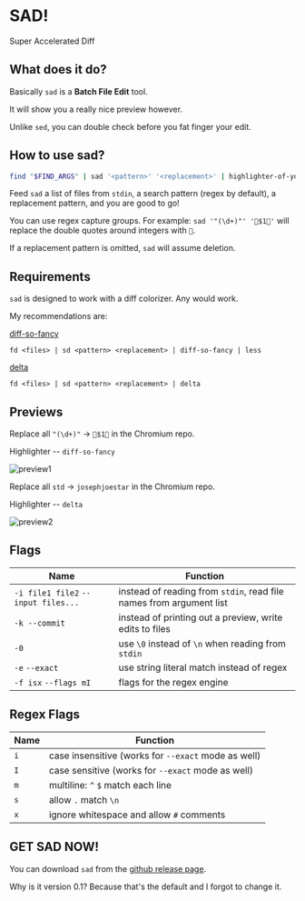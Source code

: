 # SAD!

Super Accelerated Diff

## What does it do?

Basically `sad` is a **Batch File Edit** tool.

It will show you a really nice preview however.

Unlike `sed`, you can double check before you fat finger your edit.

## How to use sad?

```sh
find "$FIND_ARGS" | sad '<pattern>' '<replacement>' | highlighter-of-your-choice
```

Feed `sad` a list of files from `stdin`, a search pattern (regex by default), a replacement pattern, and you are good to go!

You can use regex capture groups. For example: `sad '"(\d+)"' '🌈$1🌈'` will replace the double quotes around integers with `🌈`.

If a replacement pattern is omitted, `sad` will assume deletion.

## Requirements

`sad` is designed to work with a diff colorizer. Any would work.

My recommendations are:

[diff-so-fancy](https://github.com/so-fancy/diff-so-fancy)

`fd <files> | sd <pattern> <replacement> | diff-so-fancy | less`

[delta](https://github.com/dandavison/delta)

`fd <files> | sd <pattern> <replacement> | delta`

## Previews

Replace all `"(\d+)"` -> `🌈$1🌈` in the Chromium repo.

Highlighter -- `diff-so-fancy`

![preview1](https://github.com/ms-jpq/sad/raw/master/previews/preview1.gif)

Replace all `std` -> `josephjoestar` in the Chromium repo.

Highlighter -- `delta`

![preview2](https://github.com/ms-jpq/sad/raw/master/previews/preview2.gif)

## Flags

Name                                | Function
----------------------------------- | -------------------------------------------------------------------
`-i file1 file2` `--input files...` | instead of reading from `stdin`, read file names from argument list
`-k --commit`                       | instead of printing out a preview, write edits to files
`-0`                                | use `\0` instead of `\n` when reading from `stdin`
`-e` `--exact`                      | use string literal match instead of regex
`-f isx` `--flags mI`               | flags for the regex engine

## Regex Flags

Name | Function
-----|----------------------------------------------------
`i`  | case insensitive (works for `--exact` mode as well)
`I`  | case sensitive (works for `--exact` mode as well)
`m`  | multiline: `^` `$` match each line
`s`  | allow `.` match `\n`
`x`  | ignore whitespace and allow `#` comments

## GET SAD NOW!

You can download `sad` from the [github release page](https://github.com/ms-jpq/sad/releases).

Why is it version 0.1? Because that's the default and I forgot to change it.
